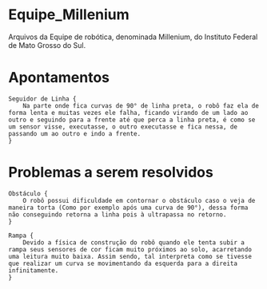 # Equipe_Millenium
Arquivos da Equipe de robótica, denominada Millenium, do Instituto Federal de Mato Grosso do Sul.

# Apontamentos
    Seguidor de Linha {
        Na parte onde fica curvas de 90° de linha preta, o robô faz ela de forma lenta e muitas vezes ele falha, ficando virando de um lado ao outro e seguindo para a frente até que perca a linha preta, é como se um sensor visse, executasse, o outro executasse e fica nessa, de passando um ao outro e indo a frente.
    }

# Problemas a serem resolvidos 
    Obstáculo {
        O robô possui dificuldade em contornar o obstáculo caso o veja de maneira torta (Como por exemplo após uma curva de 90°), dessa forma não conseguindo retorna a linha pois à ultrapassa no retorno. 
    }

    Rampa {
        Devido a física de construção do robô quando ele tenta subir a rampa seus sensores de cor ficam muito próximos ao solo, acarretando uma leitura muito baixa. Assim sendo, tal interpreta como se tivesse que realizar um curva se movimentando da esquerda para a direita infinitamente. 
    }